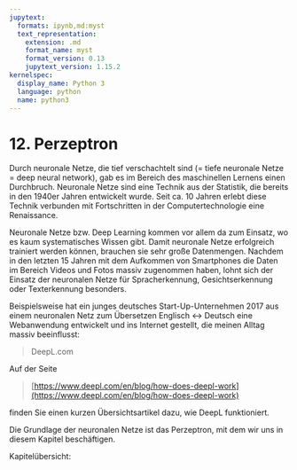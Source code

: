 ```yaml
---
jupytext:
  formats: ipynb,md:myst
  text_representation:
    extension: .md
    format_name: myst
    format_version: 0.13
    jupytext_version: 1.15.2
kernelspec:
  display_name: Python 3
  language: python
  name: python3
---
```


# 12. Perzeptron

Durch neuronale Netze, die tief verschachtelt sind (= tiefe neuronale Netze =
deep neural network), gab es im Bereich des maschinellen Lernens einen
Durchbruch. Neuronale Netze sind eine Technik aus der Statistik, die bereits in
den 1940er Jahren entwickelt wurde. Seit ca. 10 Jahren erlebt diese Technik
verbunden mit Fortschritten in der Computertechnologie eine Renaissance.

Neuronale Netze bzw. Deep Learning kommen vor allem da zum Einsatz, wo es kaum
systematisches Wissen gibt. Damit neuronale Netze erfolgreich trainiert werden
können, brauchen sie sehr große Datenmengen. Nachdem in den letzten 15 Jahren
mit dem Aufkommen von Smartphones die Daten im Bereich Videos und Fotos massiv
zugenommen haben, lohnt sich der Einsatz der neuronalen Netze für
Spracherkennung, Gesichtserkennung oder Texterkennung besonders.

Beispielsweise hat ein junges deutsches Start-Up-Unternehmen 2017 aus einem
neuronalen Netz zum Übersetzen Englisch <-> Deutsch eine Webanwendung entwickelt
und ins Internet gestellt, die meinen Alltag massiv beeinflusst:

> DeepL.com

Auf der Seite

> [https://www.deepl.com/en/blog/how-does-deepl-work](https://www.deepl.com/en/blog/how-does-deepl-work)

finden Sie einen kurzen Übersichtsartikel dazu, wie DeepL funktioniert.

Die Grundlage der neuronalen Netze ist das Perzeptron, mit dem wir uns in diesem
Kapitel beschäftigen.

Kapitelübersicht:

```{tableofcontents}
```
